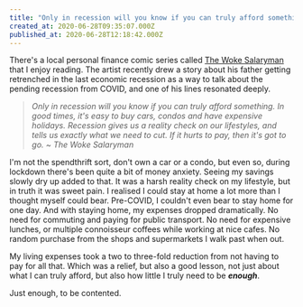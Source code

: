 ```yaml
---
title: "Only in recession will you know if you can truly afford something"
created_at: 2020-06-28T09:35:07.000Z
published_at: 2020-06-28T12:18:42.000Z
---
```

There's a local personal finance comic series called [The Woke Salaryman](https://www.facebook.com/wokesalaryman/photos/a.2259315404383967/2647775082204662/?type=3) that I enjoy reading. The artist recently drew a story about his father getting retrenched in the last economic recession as a way to talk about the pending recession from COVID, and one of his lines resonated deeply.

  

> _Only in recession will you know if you can truly afford something. In good times, it's easy to buy cars, condos and have expensive holidays. Recession gives us a reality check on our lifestyles, and tells us exactly what we need to cut. If it hurts to pay, then it's got to go. ~ The Woke Salaryman_

  

I'm not the spendthrift sort, don't own a car or a condo, but even so, during lockdown there's been quite a bit of money anxiety. Seeing my savings slowly dry up added to that. It was a harsh reality check on my lifestyle, but in truth it was sweet pain. I realised I could stay at home a lot more than I thought myself could bear. Pre-COVID, I couldn't even bear to stay home for one day. And with staying home, my expenses dropped dramatically. No need for commuting and paying for public transport. No need for expensive lunches, or multiple connoisseur coffees while working at nice cafes. No random purchase from the shops and supermarkets I walk past when out. 

  

My living expenses took a two to three-fold reduction from not having to pay for all that. Which was a relief, but also a good lesson, not just about what I can truly afford, but also how little I truly need to be _**enough**_.

  

Just enough, to be contented.
